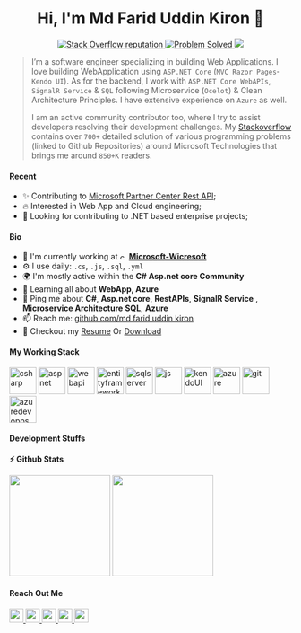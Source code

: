 <h1 align="center">Hi, I'm Md Farid Uddin Kiron 👋</h1>

<p align="center">
 <a href="https://stackoverflow.com/users/9663070/md-farid-uddin-kiron">
    <img alt="Stack Overflow reputation" src="https://img.shields.io/stackexchange/stackoverflow/r/9663070?color=orange&label=Stackoverflow&logo=stackoverflow&logoColor=orange&style=social">
  </a>
  <a href="https://stackoverflow.com/users/9663070/md-farid-uddin-kiron?tab=answers">
    <img src="https://img.shields.io/badge/ProblemSolved-800+-success" alt="Problem Solved" />
  </a>
  <a href="https://stackoverflow.com/users/9663070/md-farid-uddin-kiron">
    <img src="https://img.shields.io/badge/Impact-1.6M-red" />
  </a>
</p>

> I’m a software engineer specializing in building Web Applications. I love building WebApplication using `ASP.NET Core` (`MVC Razor Pages`-`Kendo UI`). As for the backend, I work with `ASP.NET Core WebAPIs`, `SignalR Service` & `SQL` following Microservice (`Ocelot`) & Clean Architecture Principles. I have extensive experience on `Azure` as well. 
> 
> I am an active community contributor too, where I try to assist developers resolving their development challenges. My [Stackoverflow](https://stackoverflow.com/users/9663070/md-farid-uddin-kiron) contains over `700+` detailed solution of various programming problems (linked to Github Repositories) around Microsoft Technologies that brings me around `850+K` readers.



#### Recent

- ✨ Contributing to [Microsoft Partner Center Rest API](https://docs.microsoft.com/en-us/rest/api/partner-center-rest/);
- :fire: Interested in Web App and Cloud engineering;
- :calendar: Looking for contributing to .NET based enterprise projects; 

#### Bio

- 🏢 I'm currently working at <img height="12" src="https://i.stack.imgur.com/U1arX.png" alt="csharp"> [**Microsoft-Wicresoft**](https://www.wicresoftinternational.com/about-us?hsLang=en)
- ⚙️ I use daily: `.cs`, `.js`, `.sql`, `.yml`
- 🌍 I'm mostly active within the **C# Asp.net core Community**
- 🌱 Learning all about **WebApp, Azure**
- 💬 Ping me about **C#**, **Asp.net core**, **RestAPIs**, **SignalR Service** , **Microservice Architecture** **SQL**, **Azure**
- 📫 Reach me: [github.com/md farid uddin kiron](https://github.com/kironiitdu/fariduddin.github.io)
- 📝 Checkout my [Resume](https://github.com/kironiitdu/fariduddin.github.io) Or [Download](https://github.com/kironiitdu/fariduddin.github.io/blob/main/Resume_Md_Farid_Uddin.pdf)

#### My Working Stack

<img height="48" src="https://i.stack.imgur.com/oWGrm.jpg" alt="csharp"> <img height="48" src="https://i.stack.imgur.com/IIo31.png" alt="aspnet"> <img height="48" src="https://i.stack.imgur.com/yyKuB.png" alt="webapi"> <img height="48" src="https://i.stack.imgur.com/PnmVz.png" alt="entityframework"> <img height="48" src="https://i.stack.imgur.com/lpa9T.png" alt="sqlserver"> <img height="48" src="https://i.stack.imgur.com/MdgyF.png" alt="js"> 
<img height="48" src="https://i.stack.imgur.com/B9Tl9.jpg" alt="kendoUI">
<img height="48" src="https://i.stack.imgur.com/BLt3h.png" alt="azure"> <img height="48" src="https://i.stack.imgur.com/JeLf4.png" alt="git"> <img height="48" src="https://i.stack.imgur.com/Rch1N.png" alt="azuredevopps"> 

#### Development Stuffs

<b>⚡ Github Stats</b>
<p float="left">
<img height="180em" src="https://github-readme-stats.vercel.app/api?username=kironiitdu&show_icons=true&hide_border=true&&count_private=true&include_all_commits=true" /> 
<img height="180em" src="https://github-readme-stats.vercel.app/api/top-langs/?username=kironiitdu&show_icons=true&hide_border=true&layout=compact&langs_count=8"/>
</p>


#### Reach Out Me

<p left="center">
 <a href="mailto:kironiitdu@outlook.com">
  <img src="https://img.shields.io/badge/Microsoft_Outlook-0078D4?style=for-the-badge&logo=microsoft-outlook&logoColor=white" height=25>
</a>
 <a href="https://www.linkedin.com/in/farid-uddin-kiron-044772b1/">
  <img src="https://img.shields.io/badge/linkedin-%230077B5.svg?&style=for-the-badge&logo=linkedin&logoColor=white" height=25>
</a> 
 <a href="https://stackoverflow.com/users/9663070/md-farid-uddin-kiron">
  <img src="https://img.shields.io/badge/Stack_Overflow-FE7A16?style=for-the-badge&logo=stack-overflow&logoColor=white" height=25>
  
</a> 

 
 <a href="kironiitdu_430">
  <img src="https://img.shields.io/badge/WeChat-07C160?style=for-the-badge&logo=wechat&logoColor=white" height=25>
</a>
<a href="https://www.facebook.com/webapi2">
  <img src="https://img.shields.io/badge/Facebook-1877F2?style=for-the-badge&logo=facebook&logoColor=white" height=25>
</a>


</p>

